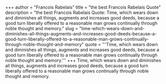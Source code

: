+++
author = "Francois Rabelais"
title = "the best Francois Rabelais Quote"
description = "the best Francois Rabelais Quote: Time, which wears down and diminishes all things, augments and increases good deeds, because a good turn liberally offered to a reasonable man grows continually through noble thought and memory."
slug = "time-which-wears-down-and-diminishes-all-things-augments-and-increases-good-deeds-because-a-good-turn-liberally-offered-to-a-reasonable-man-grows-continually-through-noble-thought-and-memory"
quote = '''Time, which wears down and diminishes all things, augments and increases good deeds, because a good turn liberally offered to a reasonable man grows continually through noble thought and memory.'''
+++
Time, which wears down and diminishes all things, augments and increases good deeds, because a good turn liberally offered to a reasonable man grows continually through noble thought and memory.
